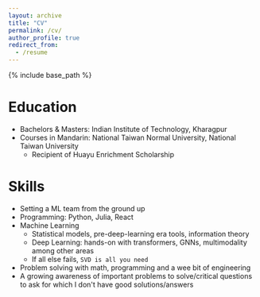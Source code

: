 ```yaml
---
layout: archive
title: "CV"
permalink: /cv/
author_profile: true
redirect_from:
  - /resume
---
```


{% include base_path %}

Education
======
* Bachelors & Masters: Indian Institute of Technology, Kharagpur
* Courses in Mandarin: National Taiwan Normal University, National Taiwan University
  * Recipient of Huayu Enrichment Scholarship
  
Skills
======
* Setting a ML team from the ground up
* Programming: Python, Julia, React
* Machine Learning
  * Statistical models, pre-deep-learning era tools, information theory
  * Deep Learning: hands-on with transformers, GNNs, multimodality among other areas
  * If all else fails, `SVD is all you need`
* Problem solving with math, programming and a wee bit of engineering
* A growing awareness of important problems to solve/critical questions to ask for which I don't have good solutions/answers

